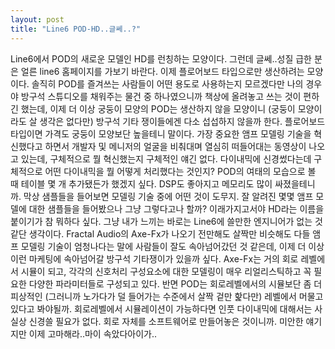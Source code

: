 ```yaml
---
layout: post
title: "Line6 POD-HD..글쎄..?"
---
```


Line6에서 POD의 새로운 모델인 HD를 런칭하는 모양이다. 
그런데 글쎄..성질 급한 분은 얼른 line6 홈페이지를 가보기 바란다.
이제 플로어보드 타입으로만 생산하려는 모양이다. 
솔직히 POD를 즐겨쓰는 사람들이 어떤 용도로 사용하는지 모르겠다만 나의 경우야 방구석 스튜디오를 채워주는 물건 중 하나였으니까 책상에 올려놓고 쓰는 것이 편하긴 했는데, 이제 더 이상 궁둥이 모양의 POD는 생산하지 않을 모양이니 (궁둥이 모양이라도 살 생각은 없다만) 방구석 기타 쟁이들에겐 다소 섭섭하지 않을까 한다. 플로어보드 타입이면 가격도 궁둥이 모양보단 높을테니 말이다.
가장 중요한 앰프 모델링 기술을 혁신했다고 하면서 개발자 및 메니저의 얼굴을 비춰대며 열심히 떠들어대는 동영상이 나오고 있는데, 구체적으로 뭘 혁신했는지 구체적인 얘긴 없다. 다이내믹에 신경썼다는데 구체적으로 어떤 다이내믹을 뭘 어떻게 처리했다는 것인지? POD의 여태의 모습으로 볼 때 테이블 몇 개 추가됐든가 했겠지 싶다. DSP도 좋아지고 메모리도 많이 싸졌을테니까. 막상 샘플들을 들어보면 모델링 기술 중에 어떤 것이 도무지. 잘 알려진 몇몇 앰프 모델에 대한 샘플들을 들어봤으나 그냥 그렇다고나 할까? 이래가지고서야 HD라는 이름을 붙이기가 참 뭐하다 싶다. 
그냥 내가 느끼는 바로는 Line6에 쓸만한 엔지니어가 없는 것 같단 생각이다. Fractal Audio의 Axe-Fx가 나오기 전만해도 살짝만 비슷해도 다들 앰프 모델링 기술이 엄청나다는 말에 사람들이 잘도 속아넘어갔던 것 같은데, 이제 더 이상 이런 마케팅에 속아넘어갈 방구석 기타쟁이가 있을까 싶다. 
Axe-Fx는 거의 회로 레벨에서 시뮬이 되고, 각각의 신호처리 구성요소에 대한 모델링이 매우 리얼리스틱하고 꼭 필요한 다양한 파라미터들로 구성되고 있다. 반면 POD는 회로레벨에서의 시뮬보단 좀 더 피상적인 (그러니까 노가다가 덜 들어가는 수준에서 살짝 겉만 핥다만) 레벨에서 머물고 있다고 봐야될까. 회로레벨에서 시뮬레이션이 가능하다면 인풋 다이내믹에 대해서는 사실상 신경쓸 필요가 없다. 회로 자체를 소프트웨어로 만들어놓은 것이니까.
미안한 얘기지만 이제 고마해라..마이 속았다아이가..

